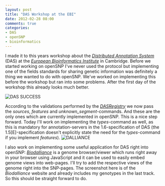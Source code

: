 ```yaml
---
layout: post
title: "DAS Workshop at the EBI"
date: 2012-02-28 08:00
comments: true
categories:
- DAS
- openSNP
- bioinformatics
---
```

I made it to this years workshop about the [*Distributed Annotation System* ](http://www.biodas.org/) (DAS) at the [*European Bioinformatics Institute*](http://www.ebi.ac.uk/) in Cambridge. Before we started working on openSNP I've never used the protocol but implementing one of the fields standards for sharing genetic information was definitely a thing we wanted to do with openSNP. We've worked on implementing this before the workshop but ran into some problems. After the first day of the workshop this already looks much better.

![DAS SUCCESS](/images/das_success.png)

According to the validations performed by the [*DASRegistry*](http://dasregistry.org) we now pass the *sources*, *features* and *unknown_segment*-commands. And these are the only ones which are currently implemented in openSNP. This is a nice step forward. Today I'll work on implementing the *types*-command as well, as this is mandatory for annotation-servers in the 1.6-specification of DAS (the 1.5[E]-specification doesn't explicitly state the need for the *types*-command if you implement *features*).
![DALLIANCE](/images/das_bioalliance.png)

I also work on implementing some useful application for DAS right into openSNP: [*Biodalliance*](biodalliance.org) is a genome browser/viewer which runs right away in your browser using JavaScript and it can be used to easily embed genome views into web-pages. I'll try to add the respective views of the genome right into the SNP-pages. The screenshot here is of the *Biodalliance* website and already includes my genotypes in the last track. So this should be straight forward to do.
